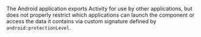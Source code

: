 
The Android application exports Activity for use by other applications,
but does not properly restrict which applications can launch the
component or access the data it contains via custom signature defined by
`android:protectionLevel`.
